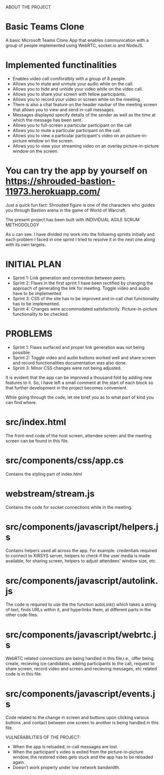 ABOUT THE PROJECT

# Basic Teams Clone

A basic Microsoft Teams Clone App that enables communication with a group of people implemented using WebRTC, socket.io and NodeJS.

# Implemented functinalities

- Enables video call comforatbly with a group of 8 people.
- Allows you to mute and unmute your audio while on the call.
- Allows you to hide and unhide your video while on the video call.
- Allows you to share your screen with fellow participants.
- Allows you to record your video or screen while on the meeting.
- There is also a chat feature on the header navbar of the meeting screen that allows you to view and send in-call messages.
- Messages displayed specify details of the sender as well as the time at which the message has been sent.
- Allows you to full-screen a particular participant on the call
- Allows you to mute a particular participant on the call.
- Allows you to view a particular participant's video on an picture-in-picture window on the screen.
- Allows you to view your streaming video on an overlay picture-in-picture window on the screen.

# You can try the app by yourself on https://shrouded-bastion-11973.herokuapp.com/

Just a quick fun fact: Shrouded figure is one of the characters who guides you through Bastion arena in the game of World of Warcraft.

The present project has been built with INDIVIDUAL AGILE SCRUM METHODOLOGY

As u can see. I have divided my work into the following sprints initially and each problem I faced in one sprint I tried to resolve it in the next one along with its own targets.

# INITIAL PLAN
- Sprint 1: 
Link generation and connection between peers.
- Sprint 2: 
Flaws in the first sprint 1 have been rectified by changing the approach of generating the link for meeting.
Toggle video and audio have to be implemented
- Sprint 3:
CSS of the site has to be improved and in-call chat functionality has to be implemented.
- Sprint 4:
Changes were accommodated satisfactorily.
Picture-in-picture functionality to be checked.

# PROBLEMS
- Sprint 1: 
Flaws surfaced and proper link generation was not being possible.
- Sprint 2: 
Toggle video and audio buttons worked well and share screen and record functionalities documentation was also done.
- Sprint 3:
Minor CSS changes were not being adjusted.

It is evident that the app can be improved a thousand fold by adding new features to it. So, I have left a small comment at the start of each block so that further development in the project becomes convenient. 

While going through the code, let me brief you as to what part of kind you can find where.

# src/index.html
 The front-end code of the host screen, attendee screen and the meeting screen can be found in this file.

# src/components/css/app.cs
  Contains the styling part of index.html

# webstream/stream.js
 Contains the code for socket connections while in the meeting.

# src/components/javascript/helpers.js
 Contains helpers used all across the app. For example. credentials required to connect to XIRSYS server, helpers to check if the user media is made available, for sharing screen, helpers to adjust attendees' window size, etc.

# src/components/javascript/autolink.js
 The code is required to use the the function autoLink() which takes a string of text, finds URLs within it, and hyperlinks them, at different parts in the other code files.

# src/components/javascript/webrtc.js
 WebRTC related connections are being handled in this file,i.e., offer being create, recieving ice candidates, adding participants to the call, request to share screen, record video and screen and recieving messages, etc related code is in this file.

# src/components/javascript/events.js
 Code related to the change in screen and buttons upon clicking various buttons ,and contact between one screen to another is being handled in this file.

VULNERABILITIES OF THE PROJECT:
- When the app is reloaded, in-call messages are lost.
- When the participant's video is exited from the picture-in-picture window, the restored video gets stuck and the app has to be reloaded again.
- Doesn't work properly under low network bandwidth.
